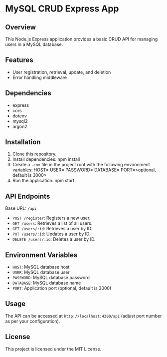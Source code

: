 # MySQL CRUD Express App

## Overview

This Node.js Express application provides a basic CRUD API for managing users in a MySQL database.

## Features

- User registration, retrieval, update, and deletion
- Error handling middleware

## Dependencies

- express
- cors
- dotenv
- mysql2
- argon2

## Installation

1. Clone this repository.
2. Install dependencies: npm install
3. Create a `.env` file in the project root with the following environment variables:
HOST=<MySQL database host>
USER=<MySQL database user>
PASSWORD=<MySQL database password>
DATABASE=<MySQL database name>
PORT=<optional, default is 3000>
4. Run the application:
npm start

## API Endpoints

Base URL: `/api`

- `POST /register`: Registers a new user.
- `GET /users`: Retrieves a list of all users.
- `GET /users/:id`: Retrieves a user by ID.
- `PUT /users/:id`: Updates a user by ID.
- `DELETE /users/:id`: Deletes a user by ID.

## Environment Variables

- `HOST`: MySQL database host
- `USER`: MySQL database user
- `PASSWORD`: MySQL database password
- `DATABASE`: MySQL database name
- `PORT`: Application port (optional, default is 3000)

## Usage

The API can be accessed at `http://localhost:4300/api` (adjust port number as per your configuration).

## License

This project is licensed under the MIT License.